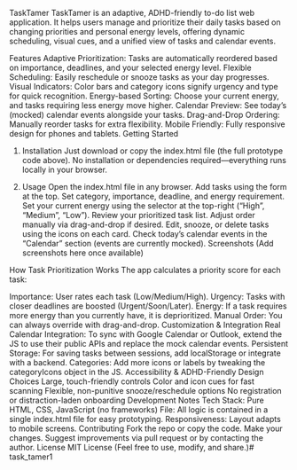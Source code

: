 TaskTamer
TaskTamer is an adaptive, ADHD-friendly to-do list web application. It helps users manage and prioritize their daily tasks based on changing priorities and personal energy levels, offering dynamic scheduling, visual cues, and a unified view of tasks and calendar events.

Features
Adaptive Prioritization:
Tasks are automatically reordered based on importance, deadlines, and your selected energy level.
Flexible Scheduling:
Easily reschedule or snooze tasks as your day progresses.
Visual Indicators:
Color bars and category icons signify urgency and type for quick recognition.
Energy-based Sorting:
Choose your current energy, and tasks requiring less energy move higher.
Calendar Preview:
See today’s (mocked) calendar events alongside your tasks.
Drag-and-Drop Ordering:
Manually reorder tasks for extra flexibility.
Mobile Friendly:
Fully responsive design for phones and tablets.
Getting Started
1. Installation
Just download or copy the index.html file (the full prototype code above).
No installation or dependencies required—everything runs locally in your browser.

2. Usage
Open the index.html file in any browser.
Add tasks using the form at the top. Set category, importance, deadline, and energy requirement.
Set your current energy using the selector at the top-right (“High”, “Medium”, “Low”).
Review your prioritized task list. Adjust order manually via drag-and-drop if desired.
Edit, snooze, or delete tasks using the icons on each card.
Check today’s calendar events in the “Calendar” section (events are currently mocked).
Screenshots
(Add screenshots here once available)

How Task Prioritization Works
The app calculates a priority score for each task:

Importance: User rates each task (Low/Medium/High).
Urgency: Tasks with closer deadlines are boosted (Urgent/Soon/Later).
Energy: If a task requires more energy than you currently have, it is deprioritized.
Manual Order: You can always override with drag-and-drop.
Customization & Integration
Real Calendar Integration:
To sync with Google Calendar or Outlook, extend the JS to use their public APIs and replace the mock calendar events.
Persistent Storage:
For saving tasks between sessions, add localStorage or integrate with a backend.
Categories:
Add more icons or labels by tweaking the categoryIcons object in the JS.
Accessibility & ADHD-Friendly Design Choices
Large, touch-friendly controls
Color and icon cues for fast scanning
Flexible, non-punitive snooze/reschedule options
No registration or distraction-laden onboarding
Development Notes
Tech Stack: Pure HTML, CSS, JavaScript (no frameworks)
File: All logic is contained in a single index.html file for easy prototyping.
Responsiveness: Layout adapts to mobile screens.
Contributing
Fork the repo or copy the code.
Make your changes.
Suggest improvements via pull request or by contacting the author.
License
MIT License (Feel free to use, modify, and share.)# task_tamer1
